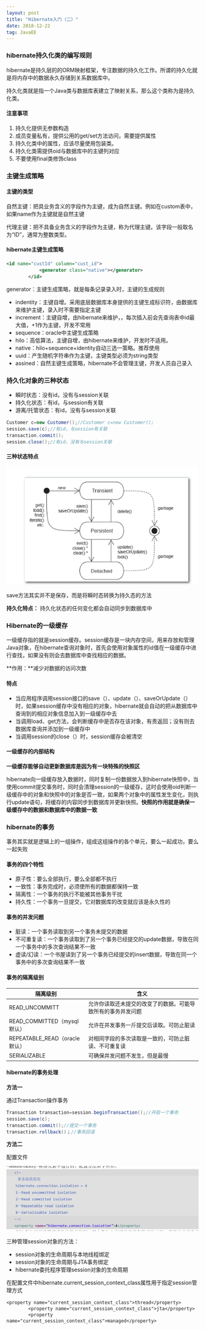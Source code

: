 ```yaml
---
layout: post
title: "Hibernate入门（二）"
date: 2018-12-22
tag: JavaEE
---
```

### hibernate持久化类的编写规则

hibernate是持久层的的ORM映射框架，专注数据的持久化工作。所谓的持久化就是将内存中的数据永久存储到关系数据库中。

持久化类就是指一个Java类与数据库表建立了映射关系，那么这个类称为是持久化类。

#### 注意事项

1. 持久化提供无参数构造
2. 成员变量私有，提供公用的get/set方法访问，需要提供属性
3. 持久化类中的属性，应该尽量使用包装类。
4. 持久化类需提供oid与数据库中的主键列对应
5. 不要使用final类修饰class

### 主键生成策略

#### 主键的类型

自然主键：把具业务含义的字段作为主键，成为自然主键。例如在custom表中，如果name作为主键就是自然主键

代理主键：把不具备业务含义的字段作为主键，称为代理主键。该字段一般取名为“ID”，通常为整数类型。

#### hibernate主键生成策略

```xml
<id name="custId" column="cust_id">
            <generator class="native"></generator>
        </id>
```

generator：主键生成策略，就是每条记录录入时，主键的生成规则

- indentity：主键自增。采用底层数据库本身提供的主键生成标识符，由数据库来维护主键，录入时不需要指定主键
- increment：主键自增，由hibernate来维护，，每次插入前会先查询表中id最大值，+1作为主键，开发不常用
- sequence：oracle中主键生成策略
- hilo：高低算法，主键自增，由hibernate来维护，开发时不适用。
- native：hilo+sequence+identity自动三选一策略。推荐使用
- uuid：产生随机字符串作为主键，主键类型必须为string类型
- assined：自然主键生成策略，hibernate不会管理主键，开发人员自己录入

### 持久化对象的三种状态

- 瞬时状态：没有id，没有与session关联
- 持久化状态：有id，与session有关联
- 游离/托管状态：有id，没有与session关联

```java
Customer c=new Customer();//Customer c=new Customer();
session.save(c);//有id，与session有关联
transaction.commit();
session.close();//有id，没有与session关联
```

#### 三种状态特点

![21](https://raw.githubusercontent.com/yuanyi0510/yuanyi0510.github.io/master/images/bolg_images/hibernate/21.PNG)

save方法其实并不是保存，而是将瞬时态转换为持久态的方法

**持久化特点：** 持久化状态的任何变化都会自动同步到数据库中

### Hibernate的一级缓存

一级缓存指的就是session缓存。session缓存是一块内存空间，用来存放和管理Java对象，在hibernate查询对象时，首先会使用对象属性的id值在一级缓存中进行查找，如果没有则会去数据库中查找相应的数据。

**作用：**减少对数据的访问次数

#### 特点

- 当应用程序调用session接口的save（）、update（）、saveOrUpdate（）时，如果session缓存中没有相应的对象，hibernate就会自动的把从数据库中查询到的相应对象信息加入到一级缓存中去
- 当调用load、get方法，会判断缓存中是否存在该对象，有责返回；没有则去数据库查询并添加到一级缓存中
- 当调用session的close（）时，session缓存会被清空

#### 一级缓存的内部结构

**一级缓存能够自动更新数据库是因为有一块特殊的快照区**

hibernate向一级缓存放入数据时，同时复制一份数据放入到hibernate快照中，当使用commit提交事务时，同时会清理session的一级缓存，这时会使用oid判断一级缓存中的对象和快照中的对象是否一致，如果两个对象中的属性发生变化，则执行update语句，将缓存的内容同步到数据库并更新快照。**快照的作用就是确保一级缓存中的数据和数据库中的数据一致**

### hibernate的事务

事务其实就是逻辑上的一组操作，组成这组操作的各个单元，要么一起成功，要么一起失败

#### 事务的四个特性

- 原子性：要么全部执行，要么全部都不执行
- 一致性：事务完成时，必须使所有的数据都保持一致
- 隔离性：一个事务的执行不能被其他事务干扰
- 持久性：一个事务一旦提交，它对数据库的改变就应该是永久性的

#### 事务的并发问题

- 脏读：一个事务读取到另一个事务未提交的数据
- 不可重复读：一个事务读取到了另一个事务已经提交的update数据，导致在同一个事务中的多次查询结果不一致
- 虚读/幻读：一个书屋读到了另一个事务已经提交的insert数据，导致在同一个事务中的多次查询结果不一致

#### 事务的隔离级别

| 隔离级别                      | 含义                             |
| ------------------------- | ------------------------------ |
| READ_UNCOMMITT            | 允许你读取还未提交的改变了的数据。可能导致所有的事务并发问题 |
| READ_COMMITTED（mysql默认）   | 允许在并发事务一斤提交后读取。可防止脏读           |
| REPEATABLE_READ（oracle默认） | 对相同字段的多次读取是一致的，可防止脏读、不可重复读     |
| SERIALIZABLE              | 可确保并发问题不发生，但是最慢                |

#### hibernate的事务处理

**方法一**

通过Transaction操作事务

```java
Transaction transaction=session.beginTransaction();//开启一个事务
session.save(c);
transaction.commit();//提交一个事务
transaction.rollback()；//事务回滚
```

**方法二**

配置文件

![22](https://raw.githubusercontent.com/yuanyi0510/yuanyi0510.github.io/master/images/bolg_images/hibernate/22.PNG)

三种管理session对象的方法：

- session对象的生命周期与本地线程绑定
- session对象的生命周期与JTA事务绑定
- hibernate委托程序管理session对象的生命周期

在配置文件中hibernate.current_session_context_class属性用于指定session管理方式

```
<property name="current_session_context_class">thread</property>
        <property name="current_session_context_class">jta</property>
        <property name="current_session_context_class">managed</property>
```